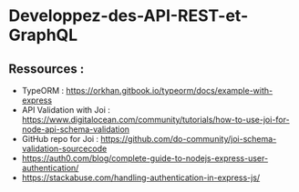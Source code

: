 # Developpez-des-API-REST-et-GraphQL

## Ressources :

- TypeORM : https://orkhan.gitbook.io/typeorm/docs/example-with-express
- API Validation with Joi : https://www.digitalocean.com/community/tutorials/how-to-use-joi-for-node-api-schema-validation
- GitHub repo for Joi : https://github.com/do-community/joi-schema-validation-sourcecode
- https://auth0.com/blog/complete-guide-to-nodejs-express-user-authentication/
- https://stackabuse.com/handling-authentication-in-express-js/

